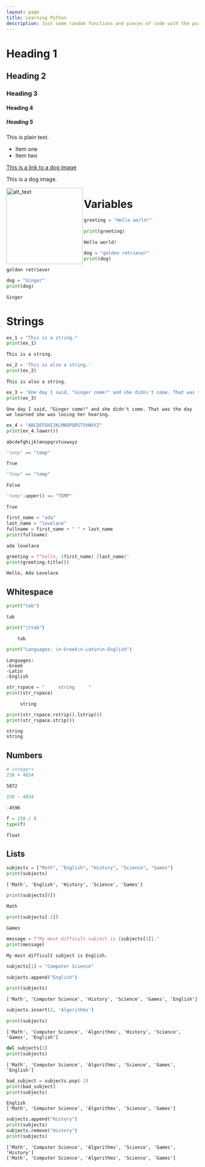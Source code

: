 ```yaml
---
layout: page
title: Learning Python
description: Just some random functions and pieces of code with the purpose of refreshing python skills.
---
```

# Heading 1
## Heading 2
### Heading 3
#### Heading 4
##### Heading 5

This is plain text. 
* Item one
* Item two

[This is a link to a dog image](https://www.google.com/search?q=golden+retriever&source=lmns&bih=802&biw=1707&hl=en&sa=X&ved=2ahUKEwjTxKLUzab6AhXpD1kFHfMEDXcQ_AUoAHoECAEQAA)

This is a dog image.
<div>
    <img src="dog.JPG" width="200" alt="alt_text" align="left"/>
</div>

# Variables


```python
greeting = "Hello world!"
```


```python
print(greeting)
```

    Hello world!
    


```python
dog = "golden retriever"
print(dog)
```

    golden retriever
    


```python
dog = "Ginger"
print(dog)
```

    Ginger
    

# Strings


```python
ex_1 = "This is a string."
print(ex_1)
```

    This is a string.
    


```python
ex_2 = 'This is also a string.'
print(ex_2)
```

    This is also a string.
    


```python
ex_3 = 'One day I said, "Ginger come!" and she didn\'t come. That was the day we learned she was losing her hearing.'
print(ex_3)
```

    One day I said, "Ginger come!" and she didn't come. That was the day we learned she was losing her hearing.
    


```python
ex_4 = "ABCDEFGHIJKLMNOPQRSTUVWXYZ"
print(ex_4.lower())
```

    abcdefghijklmnopqrstuvwxyz
    


```python
"temp" == "temp"
```




    True




```python
"Temp" == "temp"
```




    False




```python
"temp".upper() == "TEMP"
```




    True




```python
first_name = "ada"
last_name = "lovelace"
fullname = first_name + " " + last_name
print(fullname)
```

    ada lovelace
    


```python
greeting = f"hello, {first_name} {last_name}"
print(greeting.title())
```

    Hello, Ada Lovelace
    

## Whitespace


```python
print("tab")
```

    tab
    


```python
print("\ttab")
```

    	tab
    


```python
print("Languages: \n-Greek\n-Latin\n-English")
```

    Languages: 
    -Greek
    -Latin
    -English
    


```python
str_rspace = "     string     "
print(str_rspace)
```

         string     
    


```python
print(str_rspace.rstrip().lstrip())
print(str_rspace.strip())
```

    string
    string
    

## Numbers


```python
# integers
238 + 4834
```




    5072




```python
238 - 4834
```




    -4596




```python
f = 238 / 8
type(f)
```




    float



## Lists


```python
subjects = ["Math", "English", "History", "Science", "Games"]
print(subjects)
```

    ['Math', 'English', 'History', 'Science', 'Games']
    


```python
print(subjects[0])
```

    Math
    


```python
print(subjects[-1])
```

    Games
    


```python
message = f"My most difficult subject is {subjects[1]}."
print(message)
```

    My most difficult subject is English.
    


```python
subjects[1] = "Computer Science"
```


```python
subjects.append("English")
```


```python
print(subjects)
```

    ['Math', 'Computer Science', 'History', 'Science', 'Games', 'English']
    


```python
subjects.insert(2, 'Algorithms')
```


```python
print(subjects)
```

    ['Math', 'Computer Science', 'Algorithms', 'History', 'Science', 'Games', 'English']
    


```python
del subjects[3]
print(subjects)
```

    ['Math', 'Computer Science', 'Algorithms', 'Science', 'Games', 'English']
    


```python
bad_subject = subjects.pop(-1)
print(bad_subject)
print(subjects)
```

    English
    ['Math', 'Computer Science', 'Algorithms', 'Science', 'Games']
    


```python
subjects.append("History")
print(subjects)
subjects.remove("History")
print(subjects)
```

    ['Math', 'Computer Science', 'Algorithms', 'Science', 'Games', 'History']
    ['Math', 'Computer Science', 'Algorithms', 'Science', 'Games']